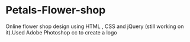 # Petals-Flower-shop
Online flower shop design using HTML , CSS and jQuery (still working on it).Used Adobe Photoshop cc to create a logo
